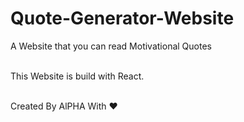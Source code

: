 # Quote-Generator-Website
A Website that you can read Motivational Quotes
<br><br>

This Website is build with React.<br><br>

Created By AlPHA With ❤️
